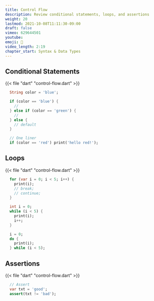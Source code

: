 ```yaml
---
title: Control Flow
description: Review conditional statements, loops, and assertions
weight: 20
lastmod: 2021-10-08T11:11:30-09:00
draft: false
vimeo: 629644501
youtube:
emoji: 🚈
video_length: 2:19
chapter_start: Syntax & Data Types
---
```


## Conditional Statements

{{< file "dart" "control-flow.dart" >}}

```dart
  String color = 'blue';

  if (color == 'blue') {
    //
  } else if (color == 'green') {
    //
  } else {
    // default
  }

  // One liner
  if (color == 'red') print('hello red!');
```

## Loops

{{< file "dart" "control-flow.dart" >}}

```dart
  for (var i = 0; i < 5; i++) {
    print(i);
    // break;
    // continue;
  }

  int i = 0;
  while (i < 5) {
    print(i);
    i++;
  }

  i = 0;
  do {
    print(i);
  } while (i < 5);

```

## Assertions

{{< file "dart" "control-flow.dart" >}}

```dart
  // Assert
  var txt = 'good';
  assert(txt != 'bad');
```

